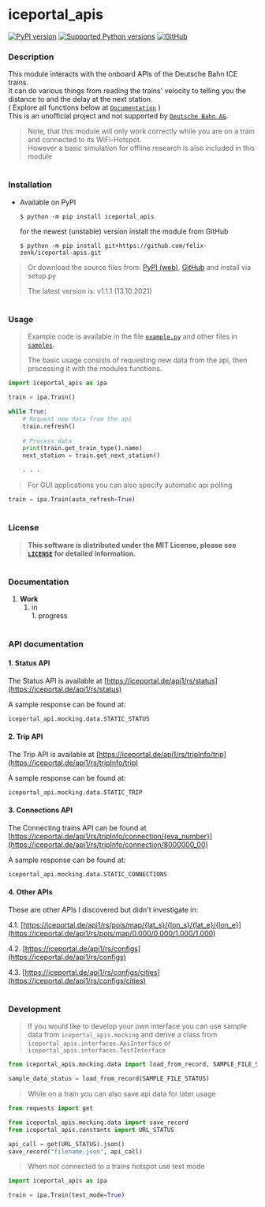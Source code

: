 # iceportal_apis

[![PyPI version](https://img.shields.io/badge/pypi-v1.1.0-yellow)](https://pypi.org/project/iceportal-apis)
[![Supported Python versions](https://img.shields.io/badge/Python-3-blue)](https://pypi.org/project/iceportal-apis)
[![GitHub](https://img.shields.io/badge/license-MIT-green)](https://github.com/felix-zenk/iceportal-apis/blob/main/LICENSE)

### Description
This module interacts with the onboard APIs of the Deutsche Bahn ICE trains.\
It can do various things from reading the trains' velocity to telling you the distance to and the delay at the next station.\
( Explore all functions below at [`Documentation`](https://github.com/felix-zenk/iceportal-apis#documentation) )\
This is an unofficial project and not supported by [`Deutsche Bahn AG`](https://www.deutschebahn.com/de/konzern).
> Note, that this module will only work correctly while you are on a train and connected to its WiFi-Hotspot.\
> However a basic simulation for offline research is also included in this module

#

### Installation
* Available on PyPI
    ```shell
    $ python -m pip install iceportal_apis
    ```
  for the newest (unstable) version install the module from GitHub
    ```shell
    $ python -m pip install git+https://github.com/felix-zenk/iceportal-apis.git
    ```

> Or download the source files from: [PyPI (web)](https://pypi.org/project/iceportal-apis/#files), 
[GitHub](https://github.com/felix-zenk/iceportal-apis)
> and install via setup.py
>
> The latest version is: v1.1.1 (13.10.2021)

#

### Usage
> Example code is available in the file [`example.py`](https://github.com/felix-zenk/iceportal-apis/blob/main/samples/example.py) and other files in [`samples`](https://github.com/felix-zenk/iceportal-apis/blob/main/samples).
>
> The basic usage consists of requesting new data from the api, then processing it with the modules functions.

```python
import iceportal_apis as ipa

train = ipa.Train()

while True:
    # Request new data from the api
    train.refresh()
    
    # Process data
    print(train.get_train_type().name)
    next_station = train.get_next_station()

    . . .
```

> For GUI applications you can also specify automatic api polling

```python
train = ipa.Train(auto_refresh=True)
```

#

### License
> **This software is distributed under the MIT License, please see [`LICENSE`](https://github.com/felix-zenk/iceportal-apis/blob/main/LICENSE) for detailed information.**

#

### <div id="documentation">Documentation</div>

1. **Work**
    1. in\
        1\. progress



#

### <div id="api">API documentation</div>

#### 1. Status API
The Status API is available at [https://iceportal.de/api1/rs/status](https://iceportal.de/api1/rs/status)

A sample response can be found at:
```python
iceportal_api.mocking.data.STATIC_STATUS
```

#### 2. Trip API
The Trip API is available at [https://iceportal.de/api1/rs/tripInfo/trip](https://iceportal.de/api1/rs/tripInfo/trip)

A sample response can be found at:
```python
iceportal_api.mocking.data.STATIC_TRIP
```

#### 3. Connections API
The Connecting trains API can be found at [https://iceportal.de/api1/rs/tripInfo/connection/{eva_number}](https://iceportal.de/api1/rs/tripInfo/connection/8000000_00)

A sample response can be found at:
```python
iceportal_api.mocking.data.STATIC_CONNECTIONS
```


#### 4. Other APIs
These are other APIs I discovered but didn't investigate in:

4.1. [https://iceportal.de/api1/rs/pois/map/{lat_s}/{lon_s}/{lat_e}/{lon_e}](https://iceportal.de/api1/rs/pois/map/0.000/0.000/1.000/1.000)

4.2. [https://iceportal.de/api1/rs/configs](https://iceportal.de/api1/rs/configs)

4.3. [https://iceportal.de/api1/rs/configs/cities](https://iceportal.de/api1/rs/configs/cities)

#

### Development

> If you would like to develop your own interface you can use sample data from `iceportal_apis.mocking` and derive a class from `iceportal_apis.interfaces.ApiInterface` or `iceportal_apis.interfaces.TestInterface`

```python
from iceportal_apis.mocking.data import load_from_record, SAMPLE_FILE_STATUS

sample_data_status = load_from_record(SAMPLE_FILE_STATUS)
```

> While on a train you can also save api data for later usage
```python
from requests import get

from iceportal_apis.mocking.data import save_record
from iceportal_apis.constants import URL_STATUS

api_call = get(URL_STATUS).json()
save_record("filename.json", api_call)
```

> When not connected to a trains hotspot use test mode

```python
import iceportal_apis as ipa

train = ipa.Train(test_mode=True)
```
